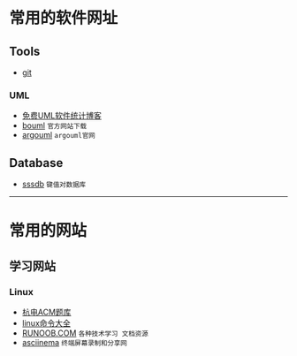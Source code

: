 # 常用的软件网址

## Tools
- [git](https://git-scm.com/)

### UML
- [免费UML软件统计博客](http://blog.csdn.net/s464036801/article/details/8469166)
- [bouml](http://www.bouml.fr/download.html#Debian) `官方网站下载`
- [argouml](http://argouml.tigris.org/) `argouml官网`

## Database

- [sssdb](https://github.com/ideawu/ssdb) `键值对数据库`


********************************
# 常用的网站
## 学习网站
### Linux
- [杭电ACM题库](http://acm.hdu.edu.cn/listproblem.php?vol=1)
- [linux命令大全](http://man.linuxde.net/)
- [RUNOOB.COM](http://www.runoob.com) `各种技术学习 文档资源`
- [asciinema](https://asciinema.org) `终端屏幕录制和分享网`

### 


